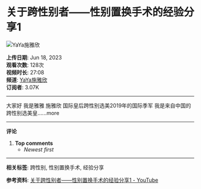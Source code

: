 # 关于跨性别者——性别置换手术的经验分享1

![YaYa施雅欣](https://yt3.ggpht.com/VhG8R7D3LKsJdC7ghR_tp_U2fks9Ejxe5hhm2JFj3GL0xz4DMHBbNt8lW66fVyjZLcrrM0t_m9k=s48-c-k-c0x00ffffff-no-rj)

**上传日期**: Jun 18, 2023  
**观看次数**: 128次  
**视频时长**: 27:08  
**频道**: [YaYa施雅欣](https://www.youtube.com/@YaYa%E6%96%BD%E9%9B%85%E6%AC%A3)  
**订阅者**: 3.07K  

---

大家好 我是雅雅 施雅欣 国际皇后跨性别选美2019年的国际季军 我是来自中国的跨性别选美皇…...more

---

**评论**  
1. **Top comments**  
    - *Newest first*

---

**相关标签**: 跨性别, 性别置换手术, 经验分享

**参考资料**: [关于跨性别者——性别置换手术的经验分享1 - YouTube](https://www.youtube.com/watch?v=sZeksExNlZs)